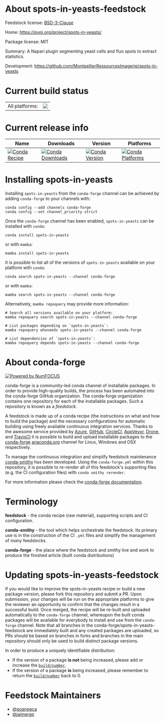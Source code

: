 About spots-in-yeasts-feedstock
===============================

Feedstock license: [BSD-3-Clause](https://github.com/conda-forge/spots-in-yeasts-feedstock/blob/main/LICENSE.txt)

Home: https://pypi.org/project/spots-in-yeasts/

Package license: MIT

Summary: A Napari plugin segmenting yeast cells and fluo spots to extract statistics.

Development: https://github.com/MontpellierRessourcesImagerie/spots-in-yeasts

Current build status
====================


<table><tr><td>All platforms:</td>
    <td>
      <a href="https://dev.azure.com/conda-forge/feedstock-builds/_build/latest?definitionId=20894&branchName=main">
        <img src="https://dev.azure.com/conda-forge/feedstock-builds/_apis/build/status/spots-in-yeasts-feedstock?branchName=main">
      </a>
    </td>
  </tr>
</table>

Current release info
====================

| Name | Downloads | Version | Platforms |
| --- | --- | --- | --- |
| [![Conda Recipe](https://img.shields.io/badge/recipe-spots--in--yeasts-green.svg)](https://anaconda.org/conda-forge/spots-in-yeasts) | [![Conda Downloads](https://img.shields.io/conda/dn/conda-forge/spots-in-yeasts.svg)](https://anaconda.org/conda-forge/spots-in-yeasts) | [![Conda Version](https://img.shields.io/conda/vn/conda-forge/spots-in-yeasts.svg)](https://anaconda.org/conda-forge/spots-in-yeasts) | [![Conda Platforms](https://img.shields.io/conda/pn/conda-forge/spots-in-yeasts.svg)](https://anaconda.org/conda-forge/spots-in-yeasts) |

Installing spots-in-yeasts
==========================

Installing `spots-in-yeasts` from the `conda-forge` channel can be achieved by adding `conda-forge` to your channels with:

```
conda config --add channels conda-forge
conda config --set channel_priority strict
```

Once the `conda-forge` channel has been enabled, `spots-in-yeasts` can be installed with `conda`:

```
conda install spots-in-yeasts
```

or with `mamba`:

```
mamba install spots-in-yeasts
```

It is possible to list all of the versions of `spots-in-yeasts` available on your platform with `conda`:

```
conda search spots-in-yeasts --channel conda-forge
```

or with `mamba`:

```
mamba search spots-in-yeasts --channel conda-forge
```

Alternatively, `mamba repoquery` may provide more information:

```
# Search all versions available on your platform:
mamba repoquery search spots-in-yeasts --channel conda-forge

# List packages depending on `spots-in-yeasts`:
mamba repoquery whoneeds spots-in-yeasts --channel conda-forge

# List dependencies of `spots-in-yeasts`:
mamba repoquery depends spots-in-yeasts --channel conda-forge
```


About conda-forge
=================

[![Powered by
NumFOCUS](https://img.shields.io/badge/powered%20by-NumFOCUS-orange.svg?style=flat&colorA=E1523D&colorB=007D8A)](https://numfocus.org)

conda-forge is a community-led conda channel of installable packages.
In order to provide high-quality builds, the process has been automated into the
conda-forge GitHub organization. The conda-forge organization contains one repository
for each of the installable packages. Such a repository is known as a *feedstock*.

A feedstock is made up of a conda recipe (the instructions on what and how to build
the package) and the necessary configurations for automatic building using freely
available continuous integration services. Thanks to the awesome service provided by
[Azure](https://azure.microsoft.com/en-us/services/devops/), [GitHub](https://github.com/),
[CircleCI](https://circleci.com/), [AppVeyor](https://www.appveyor.com/),
[Drone](https://cloud.drone.io/welcome), and [TravisCI](https://travis-ci.com/)
it is possible to build and upload installable packages to the
[conda-forge](https://anaconda.org/conda-forge) [anaconda.org](https://anaconda.org/)
channel for Linux, Windows and OSX respectively.

To manage the continuous integration and simplify feedstock maintenance
[conda-smithy](https://github.com/conda-forge/conda-smithy) has been developed.
Using the ``conda-forge.yml`` within this repository, it is possible to re-render all of
this feedstock's supporting files (e.g. the CI configuration files) with ``conda smithy rerender``.

For more information please check the [conda-forge documentation](https://conda-forge.org/docs/).

Terminology
===========

**feedstock** - the conda recipe (raw material), supporting scripts and CI configuration.

**conda-smithy** - the tool which helps orchestrate the feedstock.
                   Its primary use is in the construction of the CI ``.yml`` files
                   and simplify the management of *many* feedstocks.

**conda-forge** - the place where the feedstock and smithy live and work to
                  produce the finished article (built conda distributions)


Updating spots-in-yeasts-feedstock
==================================

If you would like to improve the spots-in-yeasts recipe or build a new
package version, please fork this repository and submit a PR. Upon submission,
your changes will be run on the appropriate platforms to give the reviewer an
opportunity to confirm that the changes result in a successful build. Once
merged, the recipe will be re-built and uploaded automatically to the
`conda-forge` channel, whereupon the built conda packages will be available for
everybody to install and use from the `conda-forge` channel.
Note that all branches in the conda-forge/spots-in-yeasts-feedstock are
immediately built and any created packages are uploaded, so PRs should be based
on branches in forks and branches in the main repository should only be used to
build distinct package versions.

In order to produce a uniquely identifiable distribution:
 * If the version of a package **is not** being increased, please add or increase
   the [``build/number``](https://docs.conda.io/projects/conda-build/en/latest/resources/define-metadata.html#build-number-and-string).
 * If the version of a package **is** being increased, please remember to return
   the [``build/number``](https://docs.conda.io/projects/conda-build/en/latest/resources/define-metadata.html#build-number-and-string)
   back to 0.

Feedstock Maintainers
=====================

* [@goanpeca](https://github.com/goanpeca/)
* [@jaimergp](https://github.com/jaimergp/)

